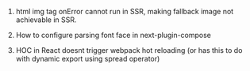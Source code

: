 1. html img tag onError cannot run in SSR, making fallback image not achievable in SSR.

2. How to configure parsing font face in next-plugin-compose

3. HOC in React doesnt trigger webpack hot reloading (or has this to do with dynamic export using spread operator)
